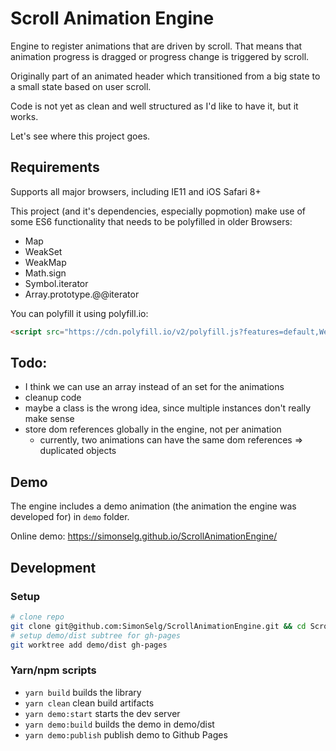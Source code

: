 # Scroll Animation Engine

Engine to register animations that are driven by scroll. That means that animation progress is dragged or progress change is triggered by scroll.

Originally part of an animated header which transitioned from a big state to a small state based on user scroll.

Code is not yet as clean and well structured as I'd like to have it, but it works.

Let's see where this project goes.

## Requirements

Supports all major browsers, including IE11 and iOS Safari 8+

This project (and it's dependencies, especially popmotion) make use of some ES6 functionality that needs to be polyfilled in older Browsers:
- Map
- WeakSet
- WeakMap
- Math.sign
- Symbol.iterator
- Array.prototype.@@iterator


You can polyfill it using polyfill.io:
```html
<script src="https://cdn.polyfill.io/v2/polyfill.js?features=default,WeakSet,WeakMap,Math.sign,Symbol.iterator,Array.prototype.@@iterator"></script>
```

## Todo:

- I think we can use an array instead of an set for the animations
- cleanup code
- maybe a class is the wrong idea, since multiple instances don't really make sense
- store dom references globally in the engine, not per animation
    - currently, two animations can have the same dom references => duplicated objects

## Demo

The engine includes a demo animation (the animation the engine was developed for) in `demo` folder. 

Online demo: https://simonselg.github.io/ScrollAnimationEngine/

## Development

### Setup

```bash
# clone repo
git clone git@github.com:SimonSelg/ScrollAnimationEngine.git && cd ScrollAnimationEngine
# setup demo/dist subtree for gh-pages
git worktree add demo/dist gh-pages
```


### Yarn/npm scripts
- `yarn build` builds the library
- `yarn clean` clean build artifacts
- `yarn demo:start` starts the dev server
- `yarn demo:build` builds the demo in demo/dist
- `yarn demo:publish` publish demo to Github Pages
